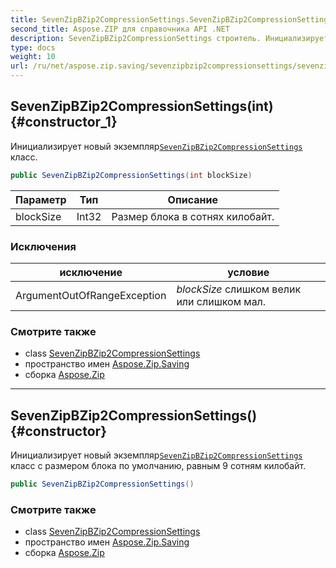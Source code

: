 ```yaml
---
title: SevenZipBZip2CompressionSettings.SevenZipBZip2CompressionSettings
second_title: Aspose.ZIP для справочника API .NET
description: SevenZipBZip2CompressionSettings строитель. Инициализирует новый экземплярSevenZipBZip2CompressionSettings класс.
type: docs
weight: 10
url: /ru/net/aspose.zip.saving/sevenzipbzip2compressionsettings/sevenzipbzip2compressionsettings/
---
```

## SevenZipBZip2CompressionSettings(int) {#constructor_1}

Инициализирует новый экземпляр[`SevenZipBZip2CompressionSettings`](../) класс.

```csharp
public SevenZipBZip2CompressionSettings(int blockSize)
```

| Параметр | Тип | Описание |
| --- | --- | --- |
| blockSize | Int32 | Размер блока в сотнях килобайт. |

### Исключения

| исключение | условие |
| --- | --- |
| ArgumentOutOfRangeException | *blockSize* слишком велик или слишком мал. |

### Смотрите также

* class [SevenZipBZip2CompressionSettings](../)
* пространство имен [Aspose.Zip.Saving](../../sevenzipbzip2compressionsettings/)
* сборка [Aspose.Zip](../../../)

---

## SevenZipBZip2CompressionSettings() {#constructor}

Инициализирует новый экземпляр[`SevenZipBZip2CompressionSettings`](../) класс с размером блока по умолчанию, равным 9 сотням килобайт.

```csharp
public SevenZipBZip2CompressionSettings()
```

### Смотрите также

* class [SevenZipBZip2CompressionSettings](../)
* пространство имен [Aspose.Zip.Saving](../../sevenzipbzip2compressionsettings/)
* сборка [Aspose.Zip](../../../)


